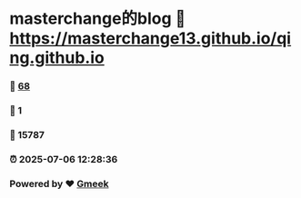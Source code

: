# masterchange的blog :link: https://masterchange13.github.io/qing.github.io 
### :page_facing_up: [68](https://masterchange13.github.io/qing.github.io/tag.html) 
### :speech_balloon: 1 
### :hibiscus: 15787 
### :alarm_clock: 2025-07-06 12:28:36 
### Powered by :heart: [Gmeek](https://github.com/Meekdai/Gmeek)
